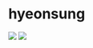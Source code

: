 # hyeonsung

<img src="https://img.shields.io/badge/Javasrcipt-F7DF1E?style=flat-square&logo=Javascript&logoColor=white"/>
<img src="https://img.shields.io/badge/C-A8B9CC?style=flat-square&logo=C&logoColor=white"/>
